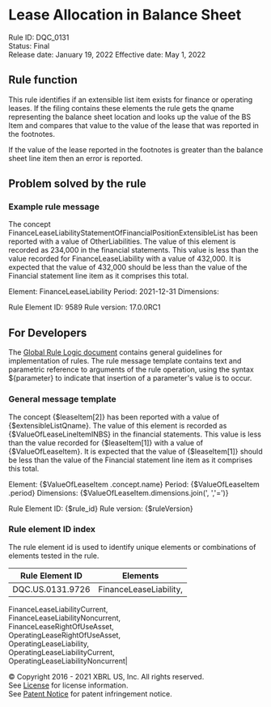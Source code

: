 # Lease Allocation in Balance Sheet  
Rule ID: DQC_0131  
Status: Final  
Release date: January 19, 2022
Effective date: May 1, 2022  
  
## Rule function
This rule identifies if an extensible list item exists for finance or operating leases. If the filing contains these elements the rule gets the qname representing the balance sheet location  and looks up the value of the BS Item and compares that value to the value of the lease that was reported in the footnotes.

If the value of the lease reported in the footnotes is greater than the balance sheet line item then an error is reported.

## Problem solved by the rule


### Example rule message
The concept FinanceLeaseLiabilityStatementOfFinancialPositionExtensibleList has been reported with a value of OtherLiabilities. The value of this element is recorded as 234,000 in the financial statements.  This value is less than the value recorded for FinanceLeaseLiability with a value of 432,000. It is expected that the value of 432,000 should be less than the value of the Financial statement line item as it comprises this total.

Element: FinanceLeaseLiability
Period: 2021-12-31 
Dimensions: 

Rule Element ID: 9589
Rule version: 17.0.0RC1 

## For Developers  
The [Global Rule Logic document](https://github.com/DataQualityCommittee/dqc_us_rules/blob/master/docs/GlobalRuleLogic.md) contains general guidelines for implementation of rules. The rule message template contains text and parametric reference to arguments of the rule operation, using the syntax ${parameter} to indicate that insertion of a parameter's value is to occur.  
  
### General message template  
The concept {$leaseItem[2]} has been reported with a value of {$extensibleListQname}. The value of this element is recorded as {$ValueOfLeaseLineItemINBS} in the financial statements.  This value is less than the value recorded for {$leaseItem[1]} with a value of {$ValueOfLeaseItem}. It is expected that the value of {$leaseItem[1]} should be less than the value of the Financial statement line item as it comprises this total.  

Element: {$ValueOfLeaseItem .concept.name}
Period: {$ValueOfLeaseItem .period} 
Dimensions: {$ValueOfLeaseItem.dimensions.join(', ','=')}

Rule Element ID: {$rule_id}
Rule version: {$ruleVersion}

### Rule element ID index  
The rule element id is used to identify unique elements or combinations of elements tested in the rule.

|Rule Element ID|Elements|
|--- |--- |
|DQC.US.0131.9726|FinanceLeaseLiability,  
FinanceLeaseLiabilityCurrent,  
FinanceLeaseLiabilityNoncurrent,  
FinanceLeaseRightOfUseAsset,  
OperatingLeaseRightOfUseAsset,  
OperatingLeaseLiability,  
OperatingLeaseLiabilityCurrent,  
OperatingLeaseLiabilityNoncurrent|


© Copyright 2016 - 2021 XBRL US, Inc. All rights reserved.   
See [License](https://xbrl.us/dqc-license) for license information.  
See [Patent Notice](https://xbrl.us/dqc-patent) for patent infringement notice.  